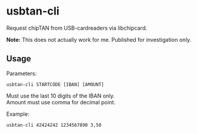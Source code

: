 # usbtan-cli
Request chipTAN from USB-cardreaders via libchipcard.

**Note:** This does not actually work for me. Published for investigation only.

## Usage

Parameters:

    usbtan-cli STARTCODE [IBAN] [AMOUNT]
    
Must use the last 10 digits of the IBAN only.  
Amount must use comma for decimal point.

Example:

    usbtan-cli 42424242 1234567890 3,50

